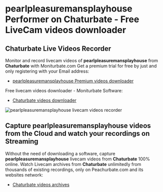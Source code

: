 # pearlpleasuremansplayhouse Performer on Chaturbate - Free LiveCam videos downloader

## Chaturbate Live Videos Recorder

Monitor and record livecam videos of **pearlpleasuremansplayhouse** from **Chaturbate** with Moniturbate.com
Get a premium trial for free by just and only registering with your Email address:
* [pearlpleasuremansplayhouse Premium videos downloader](https://moniturbate.com/request-demo-licence-key.html)

Free livecam videos downloader - Moniturbate Software:
* [Chaturbate videos downloader](https://moniturbate.com/moniturbate-download-software.html)

![pearlpleasuremansplayhouse livecam videos recorder](https://peachurnet.com/templates/moniturbate-software.png)


## Capture pearlpleasuremansplayhouse videos from the Cloud and watch your recordings on Streaming

Without the need of downloading a software, capture **pearlpleasuremansplayhouse** livecam videos from **Chaturbate** 100% online.
Watch Livecam archives from **Chaturbate** unlimitedly from thousands of existing recordings, only on Peachurbate.com and its websites network:
* [Chaturbate videos archives](https://peachurnet.com/)
